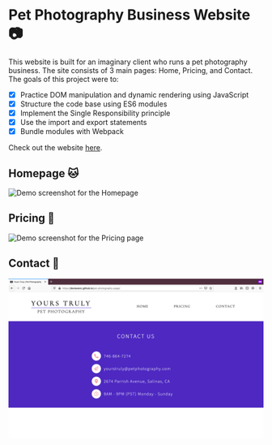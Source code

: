 # Pet Photography Business Website 📷

This website is built for an imaginary client who runs a pet photography business. The site consists of 3 main pages: Home, Pricing, and Contact.
The goals of this project were to:

- [x] Practice DOM manipulation and dynamic rendering using JavaScript
- [x] Structure the code base using ES6 modules
- [x] Implement the Single Responsibility principle
- [x] Use the import and export statements
- [x] Bundle modules with Webpack

Check out the website [here](https://devkarenc.github.io/pet-photography-page/).

## Homepage 🐱

<img src="src/readme-images/Home.png" alt="Demo screenshot for the Homepage" width="800px">

## Pricing 🐶

<img src="src/readme-images/Pricing.png" alt="Demo screenshot for the Pricing page" width="800px">

## Contact 🐾

<img src="src/readme-images/Contact.png" alt="Demo screenshot for the Contact page" width="800px">
